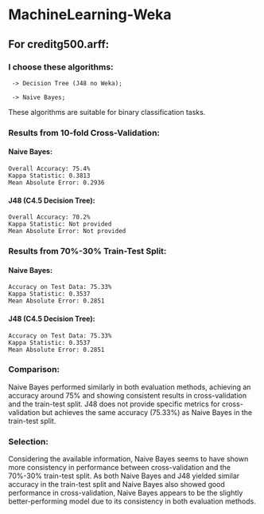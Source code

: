 # MachineLearning-Weka

## For creditg500.arff:

###  I choose these algorithms:
  
     -> Decision Tree (J48 no Weka);
     
     -> Naive Bayes;
     
  These algorithms are suitable for binary classification tasks.

 ### Results from 10-fold Cross-Validation:
#### Naive Bayes:

    Overall Accuracy: 75.4%
    Kappa Statistic: 0.3813
    Mean Absolute Error: 0.2936

#### J48 (C4.5 Decision Tree):

    Overall Accuracy: 70.2%
    Kappa Statistic: Not provided
    Mean Absolute Error: Not provided

   ### Results from 70%-30% Train-Test Split:
#### Naive Bayes:

    Accuracy on Test Data: 75.33%
    Kappa Statistic: 0.3537
    Mean Absolute Error: 0.2851

#### J48 (C4.5 Decision Tree):

    Accuracy on Test Data: 75.33%
    Kappa Statistic: 0.3537
    Mean Absolute Error: 0.2851

### Comparison:

  Naive Bayes performed similarly in both evaluation methods, achieving an accuracy around 75% and showing consistent results in cross-validation and the train-test split.
  J48 does not provide specific metrics for cross-validation but achieves the same accuracy (75.33%) as Naive Bayes in the train-test split.

### Selection:

Considering the available information, Naive Bayes seems to have shown more consistency in performance between cross-validation and the 70%-30% train-test split. As both Naive Bayes and J48 yielded similar accuracy in the train-test split and Naive Bayes also showed good performance in cross-validation, Naive Bayes appears to be the slightly better-performing model due to its consistency in both evaluation methods.
